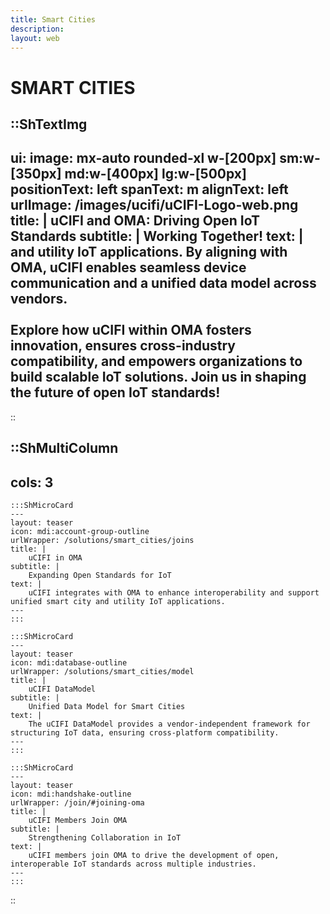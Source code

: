 ```yaml
---
title: Smart Cities
description:
layout: web
---
```


# SMART CITIES

::ShTextImg
---
ui:
    image: mx-auto rounded-xl w-[200px] sm:w-[350px] md:w-[400px] lg:w-[500px]
positionText: left
spanText: m
alignText: left
urlImage: /images/ucifi/uCIFI-Logo-web.png
title: |
  uCIFI and OMA: Driving Open IoT Standards
subtitle: |
  Working Together!
text: |
  and utility IoT applications. By aligning with OMA, uCIFI enables seamless device communication and a unified data model across vendors.  
  </br>
  Explore how uCIFI within OMA fosters innovation, ensures cross-industry compatibility, and empowers organizations to build scalable IoT solutions. **Join us in shaping the future of open IoT standards!**
---
::


::ShMultiColumn
---
cols: 3
---

    :::ShMicroCard
    ---
    layout: teaser
    icon: mdi:account-group-outline
    urlWrapper: /solutions/smart_cities/joins
    title: |
        uCIFI in OMA
    subtitle: |
        Expanding Open Standards for IoT
    text: |
        uCIFI integrates with OMA to enhance interoperability and support unified smart city and utility IoT applications.
    ---
    :::

    :::ShMicroCard
    ---
    layout: teaser
    icon: mdi:database-outline
    urlWrapper: /solutions/smart_cities/model
    title: |
        uCIFI DataModel
    subtitle: |
        Unified Data Model for Smart Cities
    text: |
        The uCIFI DataModel provides a vendor-independent framework for structuring IoT data, ensuring cross-platform compatibility.
    ---
    :::

    :::ShMicroCard
    ---
    layout: teaser
    icon: mdi:handshake-outline
    urlWrapper: /join/#joining-oma
    title: |
        uCIFI Members Join OMA
    subtitle: |
        Strengthening Collaboration in IoT
    text: |
        uCIFI members join OMA to drive the development of open, interoperable IoT standards across multiple industries.
    ---
    :::

::